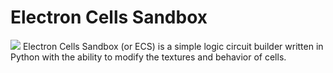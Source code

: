 # Electron Cells Sandbox
![](./assets/readme_images/screenshot1.png)
Electron Cells Sandbox (or ECS) is a simple logic circuit builder written in Python with the ability to modify the textures and behavior of cells.
